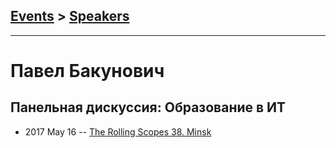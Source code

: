 ## [Events](../README.md) > [Speakers](../speakers.md)
---

# Павел Бакунович

## Панельная дискуссия: Образование в ИТ
- 2017 May 16 -- [The Rolling Scopes 38. Minsk](https://www.youtube.com/watch?v=pgyoeqaNIzQ)    
